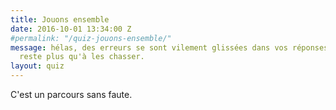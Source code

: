 ```yaml
---
title: Jouons ensemble
date: 2016-10-01 13:34:00 Z
#permalink: "/quiz-jouons-ensemble/"
message: hélas, des erreurs se sont vilement glissées dans vos réponses. Il ne vous
  reste plus qu'à les chasser.
layout: quiz
---
```


C'est un parcours sans faute.
